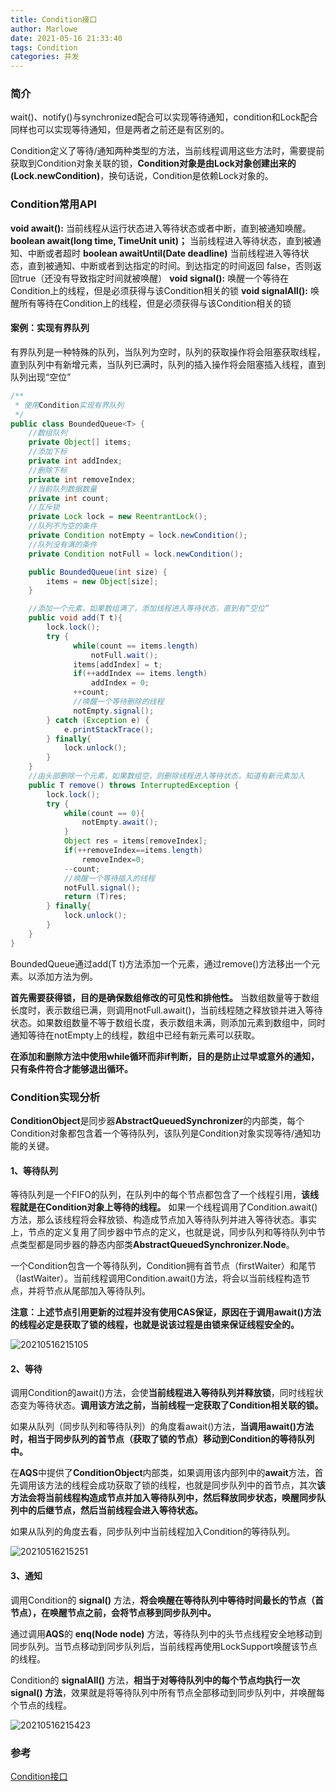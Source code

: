 ```yaml
---
title: Condition接口
author: Marlowe
date: 2021-05-16 21:33:40
tags: Condition
categories: 并发
---
```


<!--more-->

### 简介

wait()、notify()与synchronized配合可以实现等待通知，condition和Lock配合同样也可以实现等待通知，但是两者之前还是有区别的。

Condition定义了等待/通知两种类型的方法，当前线程调用这些方法时，需要提前获取到Condition对象关联的锁，**Condition对象是由Lock对象创建出来的(Lock.newCondition)**，换句话说，Condition是依赖Lock对象的。


### Condition常用API

**void await():**
当前线程从运行状态进入等待状态或者中断，直到被通知唤醒。
**boolean await(long time, TimeUnit unit)；**
当前线程进入等待状态，直到被通知、中断或者超时
**boolean awaitUntil(Date deadline)**
当前线程进入等待状态，直到被通知、中断或者到达指定的时间。到达指定的时间返回
false，否则返回true（还没有导致指定时间就被唤醒）
**void signal():**
唤醒一个等待在Condition上的线程，但是必须获得与该Condition相关的锁
**void signalAll():**
唤醒所有等待在Condition上的线程，但是必须获得与该Condition相关的锁

#### 案例：实现有界队列

有界队列是一种特殊的队列，当队列为空时，队列的获取操作将会阻塞获取线程，直到队列中有新增元素，当队列已满时，队列的插入操作将会阻塞插入线程，直到队列出现“空位”

```java
/**
 * 使用Condition实现有界队列
 */
public class BoundedQueue<T> {
    //数组队列
    private Object[] items;
    //添加下标
    private int addIndex;
    //删除下标
    private int removeIndex;
    //当前队列数据数量
    private int count;
    //互斥锁
    private Lock lock = new ReentrantLock();
    //队列不为空的条件
    private Condition notEmpty = lock.newCondition();
    //队列没有满的条件
    private Condition notFull = lock.newCondition();

    public BoundedQueue(int size) {
        items = new Object[size];
    }

    //添加一个元素，如果数组满了，添加线程进入等待状态，直到有“空位”
    public void add(T t){
        lock.lock();
        try {
              while(count == items.length)
                  notFull.wait();
              items[addIndex] = t;
              if(++addIndex == items.length)
                  addIndex = 0;
              ++count;
              //唤醒一个等待删除的线程
              notEmpty.signal();
        } catch (Exception e) {
            e.printStackTrace();
        } finally{
            lock.unlock();
        }
    }
    //由头部删除一个元素，如果数组空，则删除线程进入等待状态，知道有新元素加入
    public T remove() throws InterruptedException {
        lock.lock();
        try {
            while(count == 0){
                notEmpty.await();
            }
            Object res = items[removeIndex];
            if(++removeIndex==items.length)
                removeIndex=0;
            --count;
            //唤醒一个等待插入的线程
            notFull.signal();
            return (T)res;
        } finally{
            lock.unlock();
        }
    }
}
```

BoundedQueue通过add(T t)方法添加一个元素，通过remove()方法移出一个元素。以添加方法为例。

**首先需要获得锁，目的是确保数组修改的可见性和排他性。** 当数组数量等于数组长度时，表示数组已满，则调用notFull.await()，当前线程随之释放锁并进入等待状态。如果数组数量不等于数组长度，表示数组未满，则添加元素到数组中，同时通知等待在notEmpty上的线程，数组中已经有新元素可以获取。

**在添加和删除方法中使用while循环而非if判断，目的是防止过早或意外的通知，只有条件符合才能够退出循环。**

### Condition实现分析

**ConditionObject**是同步器**AbstractQueuedSynchronizer**的内部类，每个Condition对象都包含着一个等待队列，该队列是Condition对象实现等待/通知功能的关键。


#### 1、等待队列

等待队列是一个FIFO的队列，在队列中的每个节点都包含了一个线程引用，**该线程就是在Condition对象上等待的线程。** 如果一个线程调用了Condition.await()方法，那么该线程将会释放锁、构造成节点加入等待队列并进入等待状态。事实上，节点的定义复用了同步器中节点的定义，也就是说，同步队列和等待队列中节点类型都是同步器的静态内部类**AbstractQueuedSynchronizer.Node**。

一个Condition包含一个等待队列，Condition拥有首节点（firstWaiter）和尾节（lastWaiter）。当前线程调用Condition.await()方法，将会以当前线程构造节点，并将节点从尾部加入等待队列。

**注意：上述节点引用更新的过程并没有使用CAS保证，原因在于调用await()方法的线程必定是获取了锁的线程，也就是说该过程是由锁来保证线程安全的。**

![20210516215105](http://marlowe.oss-cn-beijing.aliyuncs.com/img/20210516215105.png)

#### 2、等待

调用Condition的await()方法，会使**当前线程进入等待队列并释放锁**，同时线程状态变为等待状态。**调用该方法之前，当前线程一定获取了Condition相关联的锁。**

如果从队列（同步队列和等待队列）的角度看await()方法，**当调用await()方法时，相当于同步队列的首节点（获取了锁的节点）移动到Condition的等待队列中。**

在**AQS**中提供了**ConditionObject**内部类，如果调用该内部列中的**await**方法，首先调用该方法的线程会成功获取了锁的线程，也就是同步队列中的首节点，其次**该方法会将当前线程构造成节点并加入等待队列中，然后释放同步状态，唤醒同步队列中的后继节点，然后当前线程会进入等待状态。**

如果从队列的角度去看，同步队列中当前线程加入Condition的等待队列。

![20210516215251](http://marlowe.oss-cn-beijing.aliyuncs.com/img/20210516215251.png)

#### 3、通知

调用Condition的 **signal()** 方法，**将会唤醒在等待队列中等待时间最长的节点（首节点），在唤醒节点之前，会将节点移到同步队列中。**

通过调用**AQS**的 **enq(Node node)** 方法，等待队列中的头节点线程安全地移动到同步队列。当节点移动到同步队列后，当前线程再使用LockSupport唤醒该节点的线程。

Condition的 **signalAll()** 方法，**相当于对等待队列中的每个节点均执行一次 signal() 方法**，效果就是将等待队列中所有节点全部移动到同步队列中，并唤醒每个节点的线程。

![20210516215423](http://marlowe.oss-cn-beijing.aliyuncs.com/img/20210516215423.png)

### 参考

[Condition接口](https://blog.csdn.net/ma_chen_qq/article/details/82990283)